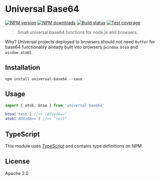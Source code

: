 # Universal Base64

[![NPM version](https://img.shields.io/npm/v/universal-base64.svg?style=flat)](https://npmjs.org/package/universal-base64)
[![NPM downloads](https://img.shields.io/npm/dm/universal-base64.svg?style=flat)](https://npmjs.org/package/universal-base64)
[![Build status](https://img.shields.io/travis/blakeembrey/universal-base64.svg?style=flat)](https://travis-ci.org/blakeembrey/universal-base64)
[![Test coverage](https://img.shields.io/coveralls/blakeembrey/universal-base64.svg?style=flat)](https://coveralls.io/r/blakeembrey/universal-base64?branch=master)

> Small universal base64 functions for node.js and browsers.

Why? Universal projects deployed to browsers should not need `Buffer` for base64 functionality already built into browsers (`window.btoa` and `window.atob`).

## Installation

```
npm install universal-base64 --save
```

## Usage

```js
import { atob, btoa } from 'universal-base64'

btoa('test') //=> "dGVzdA=="
atob('dGVzdA==') //=> "test"
```

## TypeScript

This module uses [TypeScript](https://github.com/Microsoft/TypeScript) and contains type definitions on NPM.

## License

Apache 2.0
